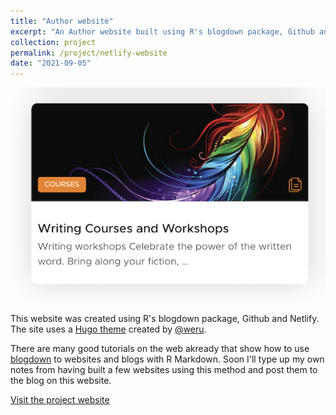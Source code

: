 ```yaml
---
title: "Author website"
excerpt: "An Author website built using R's blogdown package, Github and Netlify<br/><img src='/images/netlify_sml.png'>"
collection: project
permalink: /project/netlify-website
date: "2021-09-05"
---
```


![](/images/netlify_sml.png)


This website was created using R's blogdown package, Github and Netlify. The site uses a [Hugo theme](https://github.com/onweru/hugo-swift-theme) created by [@weru](https://github.com/onweru).

There are many good tutorials on the web akready that show how to use [blogdown](https://bookdown.org/yihui/blogdown/) to websites and blogs with R Markdown. Soon I'll type up my own notes from having built a few websites using this method and post them to the blog on this website.

[Visit the project website](https://taniachandler.netlify.app/) 

<br>